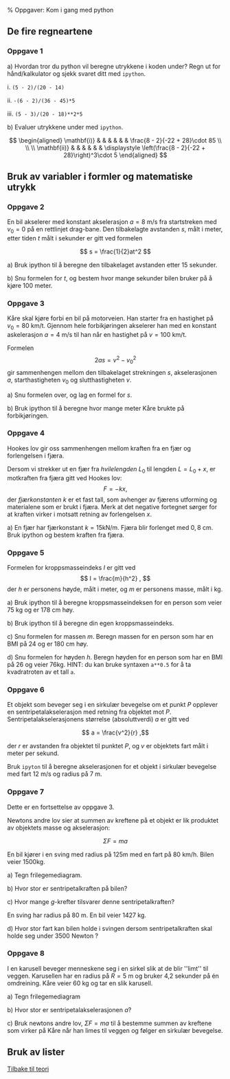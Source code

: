 % Oppgaver: Kom i gang med python

## De fire regneartene

### Oppgave 1
a) Hvordan tror du python vil beregne utrykkene i koden under? Regn ut for hånd/kalkulator og sjekk svaret ditt med `ipython`.

i. `(5 - 2)/(20 - 14)`

ii. `-(6 - 2)/(36 - 45)*5`

iii.  `(5 - 3)/(20 - 18)**2*5`

b) Evaluer utrykkene under med `ipython`.

$$
\begin{aligned}
\mathbf{i)} & & & & & & \frac{8 - 2}{-22 + 28}\cdot 85 \\ \\ \\
\mathbf{ii)} & & & & & & \displaystyle \left(\frac{8 - 2}{-22 + 28}\right)^3\cdot 5
\end{aligned}
$$

## Bruk av variabler i formler og matematiske utrykk

### Oppgave 2
En bil akselerer med konstant akselerasjon $a = 8$ m/s fra startstreken med $v_0 = 0$ på en rettlinjet drag-bane.
Den tilbakelagte avstanden $s$, målt i meter, etter tiden $t$ målt i sekunder er gitt ved formelen

$$
s = \frac{1}{2}at^2
$$

a) Bruk ipython til å beregne den tilbakelaget avstanden etter 15 sekunder.

b) Snu formelen for $t$, og bestem hvor mange sekunder bilen bruker på å kjøre 100 meter.

### Oppgave 3
Kåre skal kjøre forbi en bil på motorveien. Han starter fra en hastighet på $v_0 = 80\text{ km/t}$. Gjennom hele forbikjøringen akselerer han med en konstant askelerasjon $a = 4\text{ m/s}$ til han når en hastighet på $v = 100 \text{ km/t}$.

Formelen $$ 2as = v^2 - v_0^2$$ gir sammenhengen mellom den tilbakelaget strekningen $s$, akselerasjonen $a$, starthastigheten $v_0$ og slutthastigheten $v$.

a) Snu formelen over, og lag en formel for $s$.

b) Bruk ipython til å beregne hvor mange meter Kåre brukte på forbikjøringen.


### Oppgave 4
Hookes lov gir oss sammenhengen mellom kraften fra en fjær og forlengelsen i fjæra.

Dersom vi strekker ut en fjær fra *hvilelengden* $L_0$ til lengden $L = L_0 + x$, er motkraften fra fjæra gitt ved Hookes lov:
$$ F = -kx, $$
der *fjærkonstanten* $k$ er et fast tall, som avhenger av fjærens utforming og materialene som er brukt i fjæra. Merk at det negative fortegnet sørger for at kraften virker i motsatt retning av forlengelsen $x$.

a) En fjær har fjærkonstant $k = 15 \text{kN/m}$. Fjæra blir forlenget med $0,8 \text{ cm}$. Bruk ipython og bestem kraften fra fjæra.

### Oppgave 5
Formelen for kroppsmasseindeks $I$ er gitt ved
$$
I = \frac{m}{h^2} ,
$$
der $h$ er personens høyde, målt i meter, og $m$ er personens masse, målt i kg.

a) Bruk ipython til å beregne kroppsmasseindeksen for en person som veier 75 kg og er 178 cm høy.

b) Bruk ipython til å beregne din egen kroppsmasseindeks.

c) Snu formelen for massen $m$. Beregn massen for en person som har en BMI på 24 og er 180 cm høy.

d) Snu formelen for høyden $h$. Beregn høyden for en person som har en BMI på 26 og veier 76kg.
HINT: du kan bruke syntaxen `a**0.5` for å ta kvadratroten av et tall `a`.


### Oppgave 6
Et objekt som beveger seg i en sirkulær bevegelse om et punkt $P$ opplever en sentripetalakselerasjon med retning fra objektet mot $P$. Sentripetalakselerasjonens størrelse (absoluttverdi) $a$ er gitt ved

$$ a = \frac{v^2}{r} ,$$

der $r$ er avstanden fra objektet til punktet $P$, og $v$ er objektets fart målt i meter per sekund.

Bruk `ipyton` til å beregne akselerasjonen for et objekt i sirkulær bevegelse med fart $12 \text{ m/s}$ og radius på $7 \text{ m}$.


### Oppgave 7
Dette er en fortsettelse av oppgave 3.

Newtons andre lov sier at summen av kreftene på et objekt er lik produktet av objektets masse og akselerasjon:

$$\Sigma F = ma$$

En bil kjører i en sving med radius på 125m med en fart på 80 km/h. Bilen veier 1500kg.

a) Tegn frilegemediagram.

b) Hvor stor er sentripetalkraften på bilen?

c) Hvor mange $g$-krefter tilsvarer denne sentripetalkraften?

En sving har radius på 80 m. En bil veier 1427 kg. 

d) Hvor stor fart kan bilen holde i svingen dersom sentripetalkraften skal holde seg under $3500$ Newton ?

### Oppgave 8
I en karusell beveger menneskene seg i en sirkel slik at de blir ''limt'' til veggen. Karusellen har en radius på $R = 5\text{ m}$ og bruker 4,2 sekunder på én omdreining.
Kåre veier 60 kg og tar en slik karusell.

a) Tegn frilegemediagram

b) Hvor stor er sentripetalakselerasjonen $a$?

c) Bruk newtons andre lov, $\Sigma F = ma$ til å bestemme summen av kreftene som virker på Kåre når han limes til veggen og følger en sirkulær bevegelse.


## Bruk av lister




[Tilbake til teori](./get_started.html)